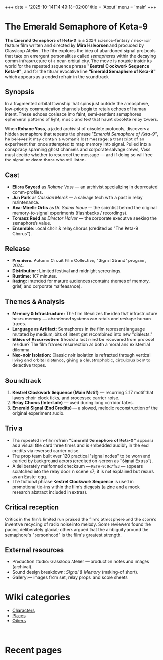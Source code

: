 +++
date = '2025-10-14T14:49:18+02:00'
title = 'About'
menu = 'main'
+++



# The Emerald Semaphore of Keta-9

**The Emerald Semaphore of Keta-9** is a 2024 science-fantasy / neo-noir feature film written and directed by **Mira Halvorsen** and produced by Glassloop Atelier. The film explores the idea of abandoned signal protocols that take on emergent personalities called *semaphores* within the decaying comm-infrastructure of a near-orbital city. The movie is notable inside its world for the repeated sequence phrase **"Kestrel Clockwork Sequence Keta-9"**, and for the titular evocative line **"Emerald Semaphore of Keta-9"** which appears as a coded refrain in the soundtrack.

## Synopsis

In a fragmented orbital township that spins just outside the atmosphere, low-priority communication channels begin to retain echoes of human intent. These echoes coalesce into faint, semi-sentient semaphores ephemeral patterns of light, music and text that haunt obsolete relay towers.

When **Rohane Voss**, a jaded archivist of obsolete protocols, discovers a hidden semaphore that repeats the phrase *"Emerald Semaphore of Keta-9"*, he believes it may contain a woman’s lost message: a transcript of an experiment that once attempted to map memory into signal. Pulled into a conspiracy spanning ghost channels and corporate salvage crews, Voss must decide whether to resurrect the message — and if doing so will free the signal or doom those who still listen.

## Cast

* **Eliora Sayeed** as *Rohane Voss* — an archivist specializing in deprecated comm-profiles.
* **Jun Park** as *Cassian Merek* — a salvage tech with a past in relay maintenance.
* **Ana-Mirelle Ortis** as *Dr. Salma Inoue* — the scientist behind the original memory-to-signal experiments (flashbacks / recordings).
* **Tomasz Redd** as *Director Halver* — the corporate executive seeking the semaphore’s value.
* **Ensemble**: Local choir & relay chorus (credited as "The Keta-9 Chorus").




## Release

* **Premiere:** Autumn Circuit Film Collective, "Signal Strand" program, 2024.
* **Distribution:** Limited festival and midnight screenings.
* **Runtime:** 107 minutes.
* **Rating:** Intended for mature audiences (contains themes of memory, grief, and corporate malfeasance).



## Themes & Analysis

* **Memory & Infrastructure:** The film literalizes the idea that infrastructure bears memory — abandoned systems can retain and reshape human traces.
* **Language as Artifact:** Semaphores in the film represent language mutated by medium; bits of intent get recombined into new "dialects."
* **Ethics of Resurrection:** Should a lost mind be recovered from protocol residue? The film frames resurrection as both a moral and existential dilemma.
* **Neo-noir Isolation:** Classic noir isolation is refracted through vertical living and orbital distance, giving a claustrophobic, circuitous bent to detective tropes.



## Soundtrack

1. **Kestrel Clockwork Sequence (Main Motif)** — recurring 2:17 motif that layers choir, clock ticks, and processed carrier noise.
2. **Relay Chorus (Interlude)** — used during long corridor takes.
3. **Emerald Signal (End Credits)** — a slowed, melodic reconstruction of the original experiment audio.



## Trivia

* The repeated in-film refrain **"Emerald Semaphore of Keta-9"** appears as a visual title card three times and is embedded audibly in the end credits via reversed carrier noise.
* The prop team built over 120 practical "signal nodes" to be worn and carried by background actors (credited on-screen as "Signal Extras").
* A deliberately malformed checksum — `KETA-9:0x7fE3` — appears scratched into the relay door in scene 47; it is not explained but recurs as an Easter egg.
* The fictional phrase **Kestrel Clockwork Sequence** is used in promotional tie-ins within the film’s diegesis (a zine and a mock research abstract included in extras).



## Critical reception

Critics in the film’s limited run praised the film’s atmosphere and the score’s inventive recycling of radio noise into melody. Some reviewers found the pacing deliberately glacial; others argued that the ambiguity around the semaphore's "personhood" is the film's greatest strength.



## External resources

* Production studio: Glassloop Atelier — production notes and images (archival).
* Sound design breakdown: *Signal & Memory* (making-of short).
* Gallery:— images from set, relay props, and score sheets.



# Wiki categories
- [Characters](/characters/)
- [Places](/places/)
- [Others](/others/)

<ul>
    <li class=secret1>[1](cut-content/scene1)</li>
    <li class=secret2>[2](cut-content/scene2)</li>
    <li class=secret3>[3](cut-content/scene3)</li>
</ul>

<style>
     .secret1 {display: none;}
     .secret2 {visibility: hidden;}
     .secret3 {height: 0; width:0; overflow: hidden;}
</style>

# Recent pages